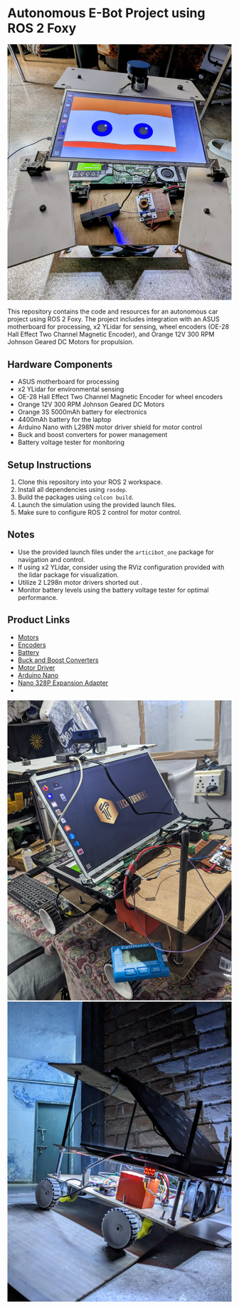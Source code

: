 # Autonomous E-Bot Project using ROS 2 Foxy
![Autonomous E-Bot](images/1.jpeg "Autonomous E-Bot")

This repository contains the code and resources for an autonomous car project using ROS 2 Foxy. The project includes integration with an ASUS motherboard for processing, x2 YLidar for sensing, wheel encoders (OE-28 Hall Effect Two Channel Magnetic Encoder), and Orange 12V 300 RPM Johnson Geared DC Motors for propulsion.

## Hardware Components

- ASUS motherboard for processing
- x2 YLidar for environmental sensing
- OE-28 Hall Effect Two Channel Magnetic Encoder for wheel encoders
- Orange 12V 300 RPM Johnson Geared DC Motors
- Orange 3S 5000mAh battery for electronics
- 4400mAh battery for the laptop
- Arduino Nano with L298N motor driver shield for motor control
- Buck and boost converters for power management
- Battery voltage tester for monitoring

## Setup Instructions

1. Clone this repository into your ROS 2 workspace.
2. Install all dependencies using `rosdep`.
3. Build the packages using `colcon build`.
4. Launch the simulation using the provided launch files.
5. Make sure to configure ROS 2 control for motor control.

## Notes

- Use the provided launch files under the `articibot_one` package for navigation and control.
- If using x2 YLidar, consider using the RViz configuration provided with the lidar package for visualization.
- Utilize 2 L298n motor drivers shorted out .
- Monitor battery levels using the battery voltage tester for optimal performance.

## Product Links

- [Motors](https://robu.in/product/grade-a-quality-orange-12v-300-rpm-johnson-geared-dc-motor/)
- [Encoders](https://robu.in/product/oe-28-hall-effect-two-channel-magnetic-encoder/)
- [Battery](https://robu.in/product/18650-li-ion-4000mah-11-1v-3s3p-protected-battery-pack/)
- [Buck and Boost Converters](https://robu.in/product/250w-high-power-constant-voltage-current-adjustable-aluminum-substrate-led-driver-module/)
- [Motor Driver](https://robu.in/product/l298n-2a-based-motor-driver-module-good-quality/)
- [Arduino Nano](https://robu.in/product/atmega328p-5v-nano-v3-0-development-board-16mhz-ch340-type-c/)
- [Nano 328P Expansion Adapter](https://robu.in/product/nano-328p-expansion-adapter-breakout-board-io-shield/)
- 
![Autonomous E-Bot](images/2.jpeg "Autonomous E-Bot")
![Autonomous E-Bot](images/3.jpeg "Autonomous E-Bot")
